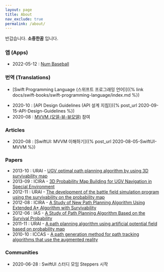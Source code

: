 ```yaml
---
layout: page
title: About
nav_exclude: true
permalink: /about/
---
```


반갑습니다. **소중한꿈** 입니다.

### 앱 (Apps)

* 2022-05-12 : [Num Baseball](https://apps.apple.com/kr/app/num-baseball/id1580514918?l=en)

### 번역 (Translations)

* [Swift Programming Language (스위프트 프로그래밍 언어)]({% link docs/swift-books/swift-programming-language/index.md %})

- 2020-10 : [API Design Guidelines (API 설계 지침)]({% post_url 2020-09-15-API-Design-Guidelines %})
- 2020-08 : [MVVM (모델-뷰-뷰모델)](https://ko.wikipedia.org/wiki/모델-뷰-뷰모델) 참여

### Articles

* 2020-08 : [SwiftUI: MVVM 이해하기]({% post_url 2020-08-05-SwiftUI-MVVM %})

### Papers

* 2013-10 : URAI - [UGV optimal path planning algorithm by using 3D survivability map](https://ieeexplore.ieee.org/abstract/document/6677377)
* 2013-09 : ICIRA - [3D Probability Map Building for UGV Navigation in Special Environment](https://link.springer.com/chapter/10.1007/978-3-642-40852-6_61)
* 2012-11 : URAI - [The development of the battle field simulation program using the survivability on the probability map](https://ieeexplore.ieee.org/abstract/document/6463003) 
* 2012-08 : ICIRA - [A Study of New Path Planning Algorithm Using Extended A* Algorithm with Survivability](https://link.springer.com/chapter/10.1007/978-3-642-33503-7_59) 
* 2012-06 : IAS - [A Study of Path Planning Algorithm Based on the Survival Probability](https://link.springer.com/chapter/10.1007/978-3-642-33926-4_72) 
* 2011-11 : URAI - [A path planning algorithm using artificial potential field based on probability map](https://ieeexplore.ieee.org/document/6145929)
* 2010-10 : ICCAS - [A path generation method for path tracking algorithms that use the augmented reality](http://ieeexplore.ieee.org/xpl/articleDetails.jsp?reload=true&arnumber=5670133)

### Communities

* 2020-06-28 : SwiftUI 스터디 모임 Steppers 시작
